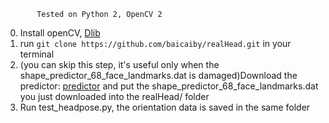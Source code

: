            Tested on Python 2, OpenCV 2

0. Install openCV, [Dlib](https://www.pyimagesearch.com/2017/03/27/how-to-install-dlib/)
1. run `git clone https://github.com/baicaiby/realHead.git` in your terminal
2. (you can skip this step, it's useful only when the shape_predictor\_68\_face\_landmarks.dat is damaged)Download the predictor: [predictor](https://github.com/AKSHAYUBHAT/TensorFace/blob/master/openface/models/dlib/shape_predictor_68_face_landmarks.dat) and put the shape_predictor\_68\_face\_landmarks.dat you just downloaded into the realHead/ folder
3. Run test\_headpose.py, the orientation data is saved in the same folder
